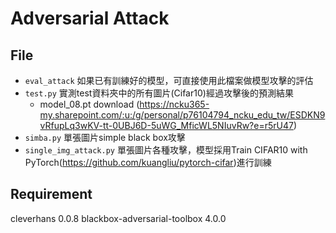 # Adversarial Attack
## File
- `eval_attack` 如果已有訓練好的模型，可直接使用此檔案做模型攻擊的評估
- `test.py` 實測test資料夾中的所有圖片(Cifar10)經過攻擊後的預測結果
    - model_08.pt download (https://ncku365-my.sharepoint.com/:u:/g/personal/p76104794_ncku_edu_tw/ESDKN9vRfupLq3wKV-tt-0UBJ6D-5uWG_MficWL5NIuvRw?e=r5rU47)
- `simba.py` 單張圖片simple black box攻擊
- `single_img_attack.py` 單張圖片各種攻擊，模型採用Train CIFAR10 with PyTorch(https://github.com/kuangliu/pytorch-cifar)進行訓練

## Requirement
cleverhans 0.0.8
blackbox-adversarial-toolbox 4.0.0